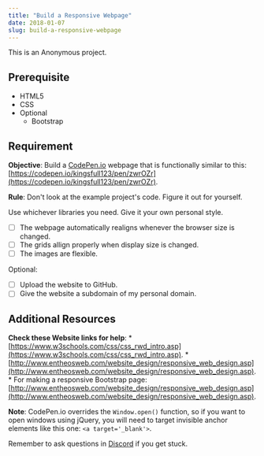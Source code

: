 ```yaml
---
title: "Build a Responsive Webpage"
date: 2018-01-07
slug: build-a-responsive-webpage
---
```


This is an Anonymous project.

## Prerequisite

* HTML5
* CSS
* Optional
	* Bootstrap

## Requirement

**Objective**: Build a [CodePen.io](https://codepen.io/) webpage that is functionally similar to this: [https://codepen.io/kingsfull123/pen/zwrOZr](https://codepen.io/kingsfull123/pen/zwrOZr).

**Rule**: Don't look at the example project's code. Figure it out for yourself.

Use whichever libraries you need. Give it your own personal style.

* [ ] The webpage automatically realigns whenever the browser size is changed.
* [ ] The grids allign properly when display size is changed.
* [ ] The images are flexible.

Optional:

* [ ] Upload the website to GitHub.
* [ ] Give the website a subdomain of my personal domain. 

## Additional Resources

**Check these Website links for help**:
	*  [https://www.w3schools.com/css/css_rwd_intro.asp](https://www.w3schools.com/css/css_rwd_intro.asp).
	*  [http://www.entheosweb.com/website_design/responsive_web_design.asp](http://www.entheosweb.com/website_design/responsive_web_design.asp).
	*  For making a responsive Bootstrap page: [http://www.entheosweb.com/website_design/responsive_web_design.asp](http://www.entheosweb.com/website_design/responsive_web_design.asp).
 
**Note**: CodePen.io overrides the `Window.open()` function, so if you want to open windows using jQuery, you will need to target invisible anchor elements like this one: `<a target='_blank'>`.

Remember to ask questions in [Discord](https://discord.gg/yRWHfg) if you get stuck.
